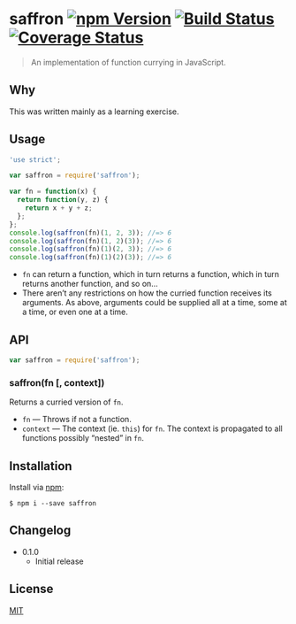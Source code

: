 # saffron [![npm Version](http://img.shields.io/npm/v/saffron.svg?style=flat)](https://www.npmjs.org/package/saffron) [![Build Status](https://img.shields.io/travis/yuanqing/saffron.svg?style=flat)](https://travis-ci.org/yuanqing/saffron) [![Coverage Status](https://img.shields.io/coveralls/yuanqing/saffron.svg?style=flat)](https://coveralls.io/r/yuanqing/saffron)

> An implementation of function currying in JavaScript.

## Why

This was written mainly as a learning exercise.

## Usage

```js
'use strict';

var saffron = require('saffron');

var fn = function(x) {
  return function(y, z) {
    return x + y + z;
  };
};
console.log(saffron(fn)(1, 2, 3)); //=> 6
console.log(saffron(fn)(1, 2)(3)); //=> 6
console.log(saffron(fn)(1)(2, 3)); //=> 6
console.log(saffron(fn)(1)(2)(3)); //=> 6
```

- `fn` can return a function, which in turn returns a function, which in turn returns another function, and so on&hellip;
- There aren&rsquo;t any restrictions on how the curried function receives its arguments. As above, arguments could be supplied all at a time, some at a time, or even one at a time.

## API

```js
var saffron = require('saffron');
```

### saffron(fn [, context])

Returns a curried version of `fn`.

- `fn` &mdash; Throws if not a function.
- `context` &mdash; The context (ie. `this`) for `fn`. The context is propagated to all functions possibly &ldquo;nested&rdquo; in `fn`.

## Installation

Install via [npm](https://npmjs.com/):

```
$ npm i --save saffron
```

## Changelog

- 0.1.0
  - Initial release

## License

[MIT](https://github.com/yuanqing/saffron/blob/master/LICENSE)
